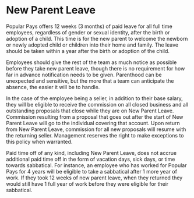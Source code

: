 # New Parent Leave

Popular Pays offers 12 weeks (3 months) of paid leave for all full time employees, regardless of gender or sexual identity, after the birth or adoption of a child. This time is for the new parent to welcome the newborn or newly adopted child or children into their home and family. The leave should be taken within a year after the birth or adoption of the child.

Employees should give the rest of the team as much notice as possible before they take new parent leave, though there is no requirement for how far in advance notification needs to be given. Parenthood can be unexpected and sensitive, but the more that a team can anticipate the absence, the easier it will be to handle.

In the case of the employee being a seller, in addition to their base salary, they will be eligible to receive the commission on all closed business and all outstanding proposals that close while they are on New Parent Leave. Commission resulting from a proposal that goes out after the start of New Parent Leave will go to the individual covering that account. Upon return from New Parent Leave, commission for all new proposals will resume with the returning seller. Management reserves the right to make exceptions to this policy when warranted.

Paid time off of any kind, including New Parent Leave, does not accrue additional paid time off in the form of vacation days, sick days, or time towards sabbatical. For instance, an employee who has worked for Popular Pays for 4 years will be eligible to take a sabbatical after 1 more year of work. If they took 12 weeks of new parent leave, when they returned they would still have 1 full year of work before they were eligible for their sabbatical.
